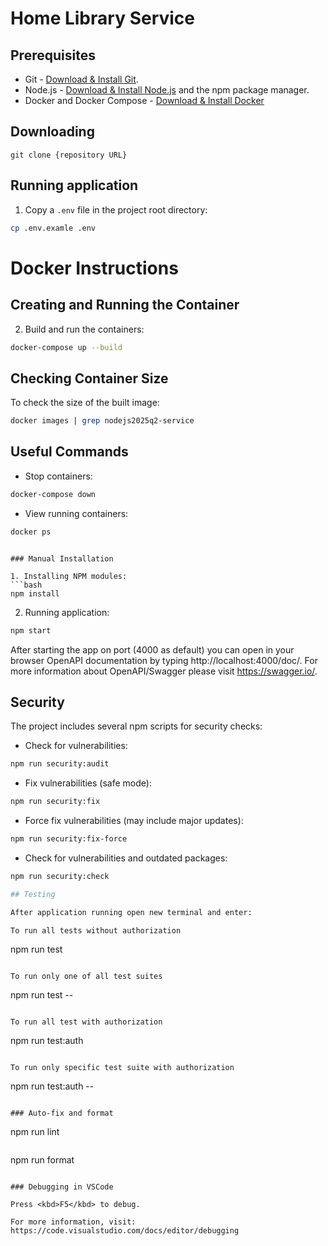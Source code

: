 # Home Library Service

## Prerequisites

- Git - [Download & Install Git](https://git-scm.com/downloads).
- Node.js - [Download & Install Node.js](https://nodejs.org/en/download/) and the npm package manager.
- Docker and Docker Compose - [Download & Install Docker](https://docs.docker.com/get-docker/)

## Downloading

```
git clone {repository URL}
```

## Running application

1. Copy a `.env` file in the project root directory:

```bash
cp .env.examle .env
```

# Docker Instructions

## Creating and Running the Container

2. Build and run the containers:

```bash
docker-compose up --build
```

## Checking Container Size

To check the size of the built image:

```bash
docker images | grep nodejs2025q2-service
```
## Useful Commands

- Stop containers:

```bash
docker-compose down
```

- View running containers:

```bash
docker ps
```

````

### Manual Installation

1. Installing NPM modules:
```bash
npm install
````

2. Running application:

```bash
npm start
```

After starting the app on port (4000 as default) you can open
in your browser OpenAPI documentation by typing http://localhost:4000/doc/.
For more information about OpenAPI/Swagger please visit https://swagger.io/.

## Security

The project includes several npm scripts for security checks:

- Check for vulnerabilities:

```bash
npm run security:audit
```

- Fix vulnerabilities (safe mode):

```bash
npm run security:fix
```

- Force fix vulnerabilities (may include major updates):

```bash
npm run security:fix-force
```

- Check for vulnerabilities and outdated packages:

```bash
npm run security:check

## Testing

After application running open new terminal and enter:

To run all tests without authorization

```

npm run test

```

To run only one of all test suites

```

npm run test -- <path to suite>

```

To run all test with authorization

```

npm run test:auth

```

To run only specific test suite with authorization

```

npm run test:auth -- <path to suite>

```

### Auto-fix and format

```

npm run lint

```

```

npm run format

```

### Debugging in VSCode

Press <kbd>F5</kbd> to debug.

For more information, visit: https://code.visualstudio.com/docs/editor/debugging
```

